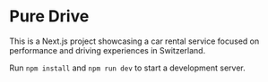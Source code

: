 # Pure Drive

This is a Next.js project showcasing a car rental service focused on performance and driving experiences in Switzerland.

Run `npm install` and `npm run dev` to start a development server.
